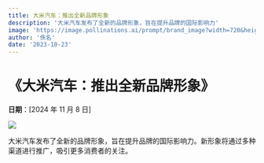```yaml
---
title: 大米汽车：推出全新品牌形象
description: '大米汽车发布了全新的品牌形象，旨在提升品牌的国际影响力'
image: 'https://image.pollinations.ai/prompt/brand_image?width=720&height=480&seed=55'
author: '佚名'
date: '2023-10-23'
---
```


# 《大米汽车：推出全新品牌形象》

**日期**：[2024 年 11 月 8 日]

![](https://image.pollinations.ai/prompt/brand_image?width=720&height=480&seed=55)

大米汽车发布了全新的品牌形象，旨在提升品牌的国际影响力。新形象将通过多种渠道进行推广，吸引更多消费者的关注。

